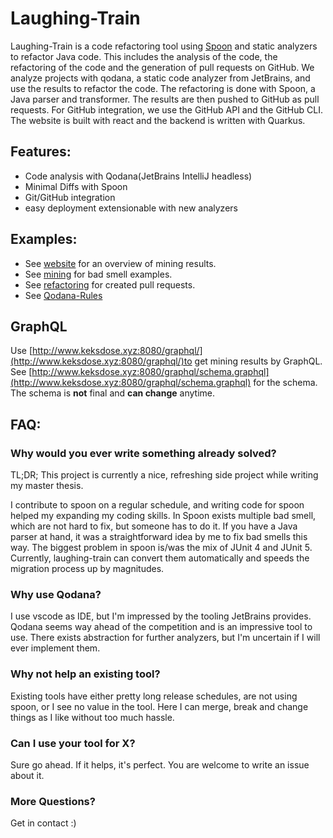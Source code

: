 # Laughing-Train

Laughing-Train is a code refactoring tool using [Spoon](https://github.com/INRIA/spoon) and static analyzers to refactor Java code.
This includes the analysis of the code, the refactoring of the code and the generation of pull requests on GitHub.
We analyze projects with qodana, a static code analyzer from JetBrains, and use the results to refactor the code.
The refactoring is done with Spoon, a Java parser and transformer. The results are then pushed to GitHub as pull requests.
For GitHub integration, we use the GitHub API and the GitHub CLI.
The website is built with react and the backend is written with Quarkus.

## Features:

- Code analysis with Qodana(JetBrains IntelliJ headless)
- Minimal Diffs with Spoon
- Git/GitHub integration
- easy deployment extensionable with new analyzers

## Examples:
- See [website](https://laughing-train.keksdose.xyz/) for an overview of mining results.
- See [mining](https://github.com/MartinWitt/laughing-train/wiki/Mining) for bad smell examples.
- See [refactoring](https://github.com/MartinWitt/laughing-train/issues/125) for created pull requests.
- See [Qodana-Rules](https://github.com/MartinWitt/laughing-train/blob/master/code-transformation/src/main/java/xyz/keksdose/spoon/code_solver/analyzer/qodana/QodanaRules.java#L22)
## GraphQL
Use [http://www.keksdose.xyz:8080/graphql/](http://www.keksdose.xyz:8080/graphql/)to get mining results by GraphQL. See 
[http://www.keksdose.xyz:8080/graphql/schema.graphql](http://www.keksdose.xyz:8080/graphql/schema.graphql) for the schema.
The schema is <b>not</b> final and <b>can change</b> anytime. 

## FAQ:
### Why would you ever write something already solved?
TL;DR; This project is currently a nice, refreshing side project while writing my master thesis.

I contribute to spoon on a regular schedule, and writing code for spoon helped my expanding my coding skills. In Spoon exists multiple bad smell, which are not hard to fix, but someone has to do it. If you have a Java parser at hand, it was a straightforward idea by me to fix bad smells this way. The biggest problem in spoon is/was the mix of JUnit 4 and JUnit 5. Currently, laughing-train can convert them automatically and speeds the migration process up by magnitudes.

### Why use Qodana?

I use vscode as IDE, but I'm impressed by the tooling JetBrains provides. 
Qodana seems way ahead of the competition and is an impressive tool to use.
There exists abstraction for further analyzers, but I'm uncertain if I will ever implement them.

### Why not help an existing tool?
Existing tools have either pretty long release schedules, are not using spoon, or I see no value in the tool. Here I can merge, break and change things as I like without too much hassle.

### Can I use your tool for X?
Sure go ahead. If it helps, it's perfect. You are welcome to write an issue about it.

### More Questions?
Get in contact :)
